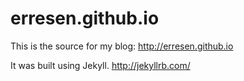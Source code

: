 # erresen.github.io

This is the source for my blog: http://erresen.github.io

It was built using Jekyll. http://jekyllrb.com/
